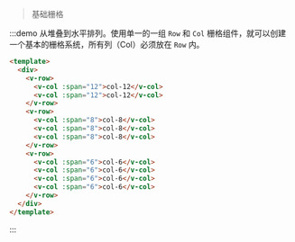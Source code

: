 > 基础栅格

:::demo 从堆叠到水平排列。使用单一的一组 `Row` 和 `Col` 栅格组件，就可以创建一个基本的栅格系统，所有列（Col）必须放在 `Row` 内。

```html
<template>
  <div>
    <v-row>
      <v-col :span="12">col-12</v-col>
      <v-col :span="12">col-12</v-col>
    </v-row>
    <v-row>
      <v-col :span="8">col-8</v-col>
      <v-col :span="8">col-8</v-col>
      <v-col :span="8">col-8</v-col>
    </v-row>
    <v-row>
      <v-col :span="6">col-6</v-col>
      <v-col :span="6">col-6</v-col>
      <v-col :span="6">col-6</v-col>
      <v-col :span="6">col-6</v-col>
    </v-row>
  </div>
</template>
```
:::
